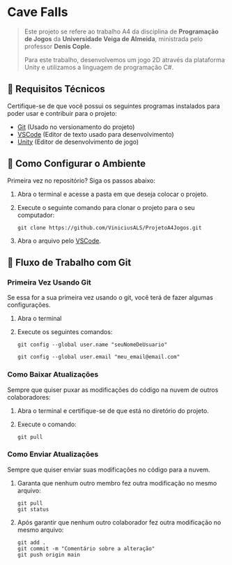 # Cave Falls

> Este projeto se refere ao trabalho A4 da disciplina de **Programação de Jogos** da **Universidade Veiga de Almeida**, ministrada pelo professor **Denis Cople**.
>
> Para este trabalho, desenvolvemos um jogo 2D através da plataforma Unity e utilizamos a linguagem de programação C#.

## 🔧 Requisitos Técnicos

Certifique-se de que você possui os seguintes programas instalados para poder usar e contribuir para o projeto:

* [Git](https://git-scm.com/downloads) (Usado no versionamento do projeto)
* [VSCode](https://code.visualstudio.com/) (Editor de texto usado para desenvolvimento)
* [Unity](https://unity.com/) (Editor de desenvolvimento de jogo)

## 🚀 Como Configurar o Ambiente

Primeira vez no repositório? Siga os passos abaixo:

1. Abra o terminal e acesse a pasta em que deseja colocar o projeto.
2. Execute o seguinte comando para clonar o projeto para o seu computador:

    ``` terminal
    git clone https://github.com/ViniciusALS/ProjetoA4Jogos.git
    ```

3. Abra o arquivo pelo [VSCode](https://code.visualstudio.com/).

## 🔄 Fluxo de Trabalho com Git

### Primeira Vez Usando Git

Se essa for a sua primeira vez usando o git, você terá de fazer algumas configurações.

1. Abra o terminal
2. Execute os seguintes comandos:

    ``` terminal
    git config --global user.name "seuNomeDeUsuario"
    ```

    ``` terminal
    git config --global user.email "meu_email@email.com"
    ```

### Como Baixar Atualizações

Sempre que quiser puxar as modificações do código na nuvem de outros colaboradores:

1. Abra o terminal e certifique-se de que está no diretório do projeto.
2. Execute o comando:

    ``` terminal
    git pull
    ```

### Como Enviar Atualizações

Sempre que quiser enviar suas modificações no código para a nuvem.

1. Garanta que nenhum outro membro fez outra modificação no mesmo arquivo:

    ``` terminal
    git pull
    git status  
    ```

2. Após garantir que nenhum outro colaborador fez outra modificação no mesmo arquivo:

    ``` terminal
    git add .
    git commit -m "Comentário sobre a alteração"
    git push origin main
    ```
